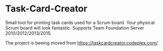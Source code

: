# Task-Card-Creator
Small tool for printing task cards used for a Scrum board. Your physical Scrum board will look fantastic. Supports Team Foundation Server 2010/2012/2013/2015.

The project is beeing moved from https://taskcardcreator.codeplex.com/
